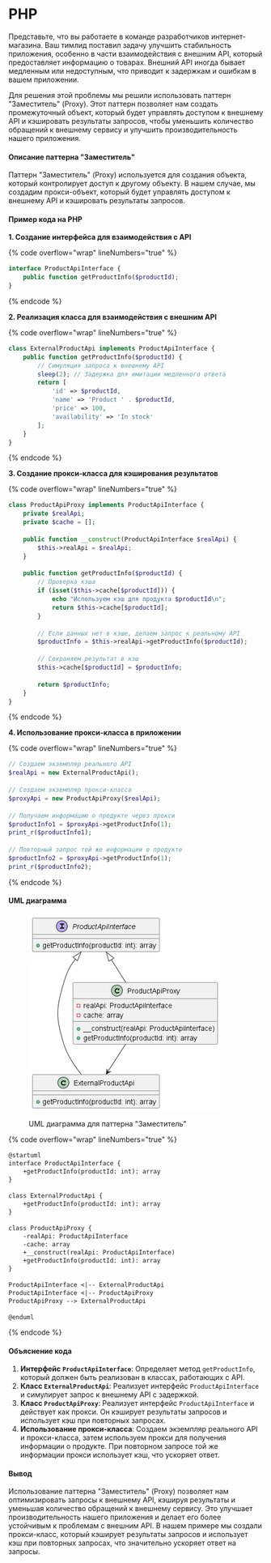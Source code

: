 # PHP

Представьте, что вы работаете в команде разработчиков интернет-магазина. Ваш тимлид поставил задачу улучшить стабильность приложения, особенно в части взаимодействия с внешним API, который предоставляет информацию о товарах. Внешний API иногда бывает медленным или недоступным, что приводит к задержкам и ошибкам в вашем приложении.

Для решения этой проблемы мы решили использовать паттерн "Заместитель" (Proxy). Этот паттерн позволяет нам создать промежуточный объект, который будет управлять доступом к внешнему API и кэшировать результаты запросов, чтобы уменьшить количество обращений к внешнему сервису и улучшить производительность нашего приложения.

#### Описание паттерна "Заместитель"

Паттерн "Заместитель" (Proxy) используется для создания объекта, который контролирует доступ к другому объекту. В нашем случае, мы создадим прокси-объект, который будет управлять доступом к внешнему API и кэшировать результаты запросов.

#### Пример кода на PHP

**1. Создание интерфейса для взаимодействия с API**

{% code overflow="wrap" lineNumbers="true" %}
```php
interface ProductApiInterface {
    public function getProductInfo($productId);
}
```
{% endcode %}

**2. Реализация класса для взаимодействия с внешним API**

{% code overflow="wrap" lineNumbers="true" %}
```php
class ExternalProductApi implements ProductApiInterface {
    public function getProductInfo($productId) {
        // Симуляция запроса к внешнему API
        sleep(2); // Задержка для имитации медленного ответа
        return [
            'id' => $productId,
            'name' => 'Product ' . $productId,
            'price' => 100,
            'availability' => 'In stock'
        ];
    }
}
```
{% endcode %}

**3. Создание прокси-класса для кэширования результатов**

{% code overflow="wrap" lineNumbers="true" %}
```php
class ProductApiProxy implements ProductApiInterface {
    private $realApi;
    private $cache = [];

    public function __construct(ProductApiInterface $realApi) {
        $this->realApi = $realApi;
    }

    public function getProductInfo($productId) {
        // Проверка кэша
        if (isset($this->cache[$productId])) {
            echo "Используем кэш для продукта $productId\n";
            return $this->cache[$productId];
        }

        // Если данных нет в кэше, делаем запрос к реальному API
        $productInfo = $this->realApi->getProductInfo($productId);

        // Сохраняем результат в кэш
        $this->cache[$productId] = $productInfo;

        return $productInfo;
    }
}
```
{% endcode %}

**4. Использование прокси-класса в приложении**

{% code overflow="wrap" lineNumbers="true" %}
```php
// Создаем экземпляр реального API
$realApi = new ExternalProductApi();

// Создаем экземпляр прокси-класса
$proxyApi = new ProductApiProxy($realApi);

// Получаем информацию о продукте через прокси
$productInfo1 = $proxyApi->getProductInfo(1);
print_r($productInfo1);

// Повторный запрос той же информации о продукте
$productInfo2 = $proxyApi->getProductInfo(1);
print_r($productInfo2);
```
{% endcode %}

#### UML диаграмма

<figure><img src="../../../../../.gitbook/assets/image (1) (1) (1).png" alt=""><figcaption><p>UML диаграмма для паттерна "Заместитель"</p></figcaption></figure>

{% code overflow="wrap" lineNumbers="true" %}
```plantuml
@startuml
interface ProductApiInterface {
    +getProductInfo(productId: int): array
}

class ExternalProductApi {
    +getProductInfo(productId: int): array
}

class ProductApiProxy {
    -realApi: ProductApiInterface
    -cache: array
    +__construct(realApi: ProductApiInterface)
    +getProductInfo(productId: int): array
}

ProductApiInterface <|-- ExternalProductApi
ProductApiInterface <|-- ProductApiProxy
ProductApiProxy --> ExternalProductApi

@enduml
```
{% endcode %}

#### Объяснение кода

1. **Интерфейс `ProductApiInterface`**: Определяет метод `getProductInfo`, который должен быть реализован в классах, работающих с API.
2. **Класс `ExternalProductApi`**: Реализует интерфейс `ProductApiInterface` и симулирует запрос к внешнему API с задержкой.
3. **Класс `ProductApiProxy`**: Реализует интерфейс `ProductApiInterface` и действует как прокси. Он кэширует результаты запросов и использует кэш при повторных запросах.
4. **Использование прокси-класса**: Создаем экземпляр реального API и прокси-класса, затем используем прокси для получения информации о продукте. При повторном запросе той же информации прокси использует кэш, что ускоряет ответ.

#### Вывод

Использование паттерна "Заместитель" (Proxy) позволяет нам оптимизировать запросы к внешнему API, кэшируя результаты и уменьшая количество обращений к внешнему сервису. Это улучшает производительность нашего приложения и делает его более устойчивым к проблемам с внешним API. В нашем примере мы создали прокси-класс, который кэширует результаты запросов и использует кэш при повторных запросах, что значительно ускоряет ответ на запросы.
